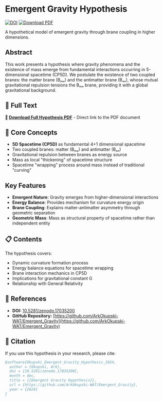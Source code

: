 # Emergent Gravity Hypothesis

[![DOI](https://zenodo.org/badge/DOI/10.5281/zenodo.17035200.svg)](https://doi.org/10.5281/zenodo.17035200)
[![Download PDF](https://img.shields.io/badge/Download-PDF-blue.svg)](https://github.com/ArkOkupski-WAT/Emergent_Gravity/raw/main/Emergentna_Grawitacja.pdf)

A hypothetical model of emergent gravity through brane coupling in higher dimensions.

## Abstract

This work presents a hypothesis where gravity phenomena and the existence of mass emerge from fundamental interactions occurring in 5-dimensional spacetime (CP5D). We postulate the existence of two coupled branes: the matter brane (Bₘₐ) and the antimatter brane (Bₐₙ), whose mutual gravitational repulsion tensions the Bₘₐ brane, providing it with a global gravitational background.

## 📖 Full Text

**📄 [Download Full Hypothesis PDF](https://github.com/ArkOkupski-WAT/Emergent_Gravity/raw/main/Emergentna_Grawitacja.pdf)** - Direct link to the PDF document

## 🎯 Core Concepts

- **5D Spacetime (CP5D)** as fundamental 4+1 dimensional spacetime
- Two coupled branes: matter (Bₘₐ) and antimatter (Bₐₙ)
- Gravitational repulsion between branes as energy source
- Mass as local "thickening" of spacetime structure
- Spacetime "wrapping" process around mass instead of traditional "curving"

## Key Features

- **Emergent Nature**: Gravity emerges from higher-dimensional interactions
- **Energy Balance**: Provides mechanism for curvature energy origin
- **Brane Coupling**: Explains matter-antimatter asymmetry through geometric separation
- **Geometric Mass**: Mass as structural property of spacetime rather than independent entity

## 📋 Contents

The hypothesis covers:
- Dynamic curvature formation process
- Energy balance equations for spacetime wrapping
- Brane interaction mechanics in CP5D
- Implications for gravitational constant G
- Relationship with General Relativity

## 🔗 References

- **DOI:** [10.5281/zenodo.17035200](https://doi.org/10.5281/zenodo.17035200)
- **GitHub Repository:** [https://github.com/ArkOkupski-WAT/Emergent_Gravity](https://github.com/ArkOkupski-WAT/Emergent_Gravity)

## 📝 Citation

If you use this hypothesis in your research, please cite:

```bibtex
@software{Okupski_Emergent_Gravity_Hypothesis_2024,
  author = {Okupski, Ark},
  doi = {10.5281/zenodo.17035200},
  month = dec,
  title = {{Emergent Gravity Hypothesis}},
  url = {https://github.com/ArkOkupski-WAT/Emergent_Gravity},
  year = {2024}
}
